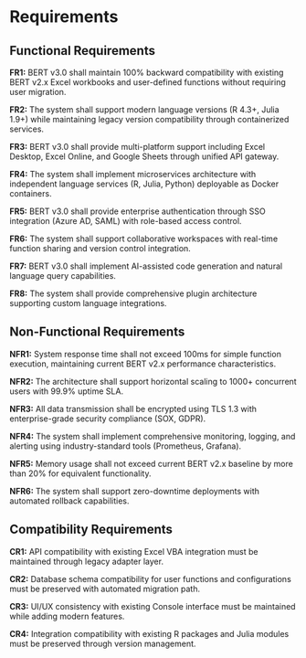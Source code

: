# Requirements

## Functional Requirements

**FR1:** BERT v3.0 shall maintain 100% backward compatibility with existing BERT v2.x Excel workbooks and user-defined functions without requiring user migration.

**FR2:** The system shall support modern language versions (R 4.3+, Julia 1.9+) while maintaining legacy version compatibility through containerized services.

**FR3:** BERT v3.0 shall provide multi-platform support including Excel Desktop, Excel Online, and Google Sheets through unified API gateway.

**FR4:** The system shall implement microservices architecture with independent language services (R, Julia, Python) deployable as Docker containers.

**FR5:** BERT v3.0 shall provide enterprise authentication through SSO integration (Azure AD, SAML) with role-based access control.

**FR6:** The system shall support collaborative workspaces with real-time function sharing and version control integration.

**FR7:** BERT v3.0 shall implement AI-assisted code generation and natural language query capabilities.

**FR8:** The system shall provide comprehensive plugin architecture supporting custom language integrations.

## Non-Functional Requirements

**NFR1:** System response time shall not exceed 100ms for simple function execution, maintaining current BERT v2.x performance characteristics.

**NFR2:** The architecture shall support horizontal scaling to 1000+ concurrent users with 99.9% uptime SLA.

**NFR3:** All data transmission shall be encrypted using TLS 1.3 with enterprise-grade security compliance (SOX, GDPR).

**NFR4:** The system shall implement comprehensive monitoring, logging, and alerting using industry-standard tools (Prometheus, Grafana).

**NFR5:** Memory usage shall not exceed current BERT v2.x baseline by more than 20% for equivalent functionality.

**NFR6:** The system shall support zero-downtime deployments with automated rollback capabilities.

## Compatibility Requirements

**CR1:** API compatibility with existing Excel VBA integration must be maintained through legacy adapter layer.

**CR2:** Database schema compatibility for user functions and configurations must be preserved with automated migration path.

**CR3:** UI/UX consistency with existing Console interface must be maintained while adding modern features.

**CR4:** Integration compatibility with existing R packages and Julia modules must be preserved through version management.
